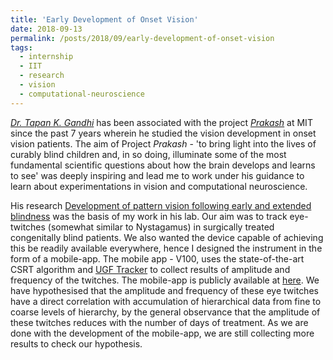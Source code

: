 ```yaml
---
title: 'Early Development of Onset Vision'
date: 2018-09-13
permalink: /posts/2018/09/early-development-of-onset-vision
tags:
  - internship
  - IIT
  - research
  - vision
  - computational-neuroscience
---
```


[*Dr. Tapan K. Gandhi*](http://www.tapangandhi.com/) has been associated with the project [*Prakash*](http://web.mit.edu/sinhalab/prakash.html) at MIT since the past 7 years wherein he studied the vision development in onset vision patients. The aim of Project *Prakash* - 'to bring light into the lives of
curably blind children and, in so doing, illuminate some of
the most fundamental scientific questions about how
the brain develops and learns to see' was deeply inspiring and lead me to work under his guidance to learn about experimentations in vision and computational neuroscience.


 His research [Development of pattern vision following early and extended blindness](http://www.pnas.org/content/111/5/2035) was the basis of my work in his lab. Our aim was to track eye-twitches (somewhat similar to Nystagamus) in surgically treated congenitally blind patients. We also wanted the device capable of achieving this be readily available everywhere, hence I designed the instrument in the form of a mobile-app. The mobile app - V100, uses the state-of-the-art CSRT algorithm and [UGF Tracker](/publication/2018-07-ugf) to collect results of amplitude and frequency of the twitches. The mobile-app is publicly available at  [here](https://github.com/himahuja/Iris-Segmentation-and-Tracking). We have hypothesised that the amplitude and frequency of these eye twitches have a direct correlation with accumulation of hierarchical data from fine to coarse levels of hierarchy, by the general observance that the amplitude of these twitches reduces with the number of days of treatment. As we are done with the development of the mobile-app, we are still collecting more results to check our hypothesis.
